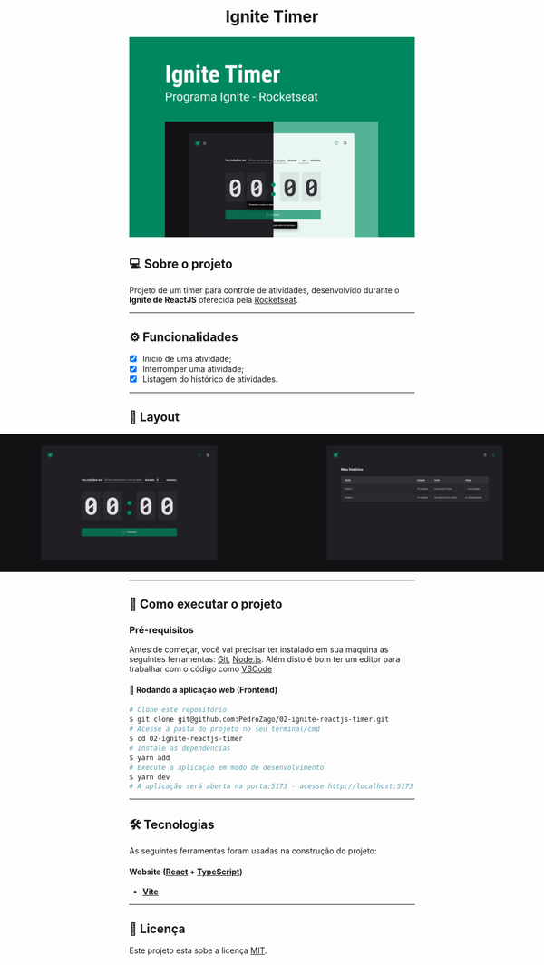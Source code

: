<h1 align="center">
  Ignite Timer
</h1>

![cover](.github/assets/capa.png)

## 💻 Sobre o projeto

Projeto de um timer para controle de atividades, desenvolvido durante o **Ignite de ReactJS** oferecida pela [Rocketseat](https://www.rocketseat.com.br/ignite/).

---

## ⚙️ Funcionalidades

- [x] Início de uma atividade;
- [x] Interromper uma atividade;
- [x] Listagem do histórico de atividades.

---

## 🎨 Layout

<p align="center" style="display: flex; align-items: flex-start; justify-content: center;">
  <img alt="feed" title="feed" src=".github/assets/home.jpeg" width="720px">
  <img alt="feed" title="feed" src=".github/assets/historico.jpeg" width="720px">
</p>

---

## 🚀 Como executar o projeto

### Pré-requisitos

Antes de começar, você vai precisar ter instalado em sua máquina as seguintes ferramentas:
[Git](https://git-scm.com), [Node.js](https://nodejs.org/en/).
Além disto é bom ter um editor para trabalhar com o código como [VSCode](https://code.visualstudio.com/)

#### 🧭 Rodando a aplicação web (Frontend)

```bash
# Clone este repositório
$ git clone git@github.com:PedroZago/02-ignite-reactjs-timer.git
# Acesse a pasta do projeto no seu terminal/cmd
$ cd 02-ignite-reactjs-timer
# Instale as dependências
$ yarn add
# Execute a aplicação em modo de desenvolvimento
$ yarn dev
# A aplicação será aberta na porta:5173 - acesse http://localhost:5173
```

---

## 🛠 Tecnologias

As seguintes ferramentas foram usadas na construção do projeto:

#### **Website** ([React](https://reactjs.org/) + [TypeScript](https://www.typescriptlang.org/))

- **[Vite](https://vitejs.dev/)**

---

## 📝 Licença

Este projeto esta sobe a licença [MIT](./LICENSE).
